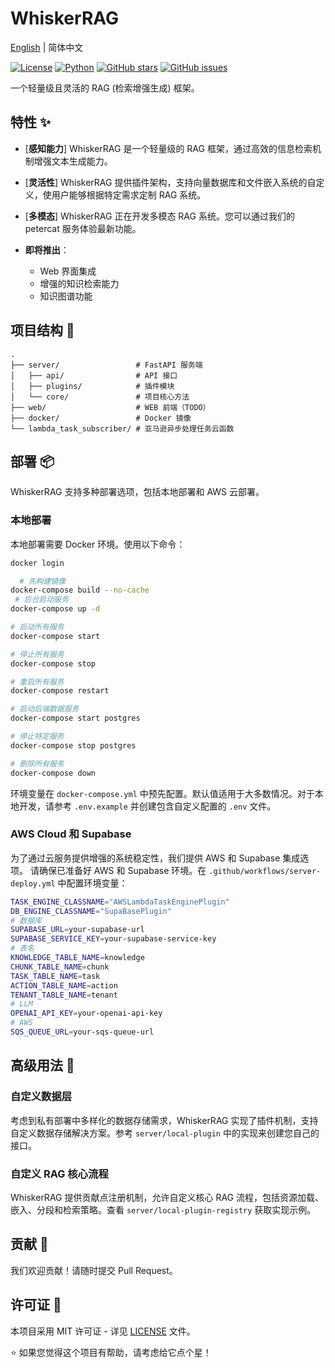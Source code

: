 # WhiskerRAG

[English](README.en-US.md) | 简体中文

[![License](https://img.shields.io/badge/license-MIT-blue.svg)](LICENSE)
[![Python](https://img.shields.io/badge/python-3.8+-blue.svg)](https://www.python.org/)
[![GitHub stars](https://img.shields.io/github/stars/petercat-ai/whiskerrag.svg)](https://github.com/petercat-ai/whiskerrag/stargazers)
[![GitHub issues](https://img.shields.io/github/issues/petercat-ai/whiskerrag.svg)](https://github.com/petercat-ai/whiskerrag/issues)

一个轻量级且灵活的 RAG (检索增强生成) 框架。

## 特性 ✨

- [**感知能力**] WhiskerRAG 是一个轻量级的 RAG 框架，通过高效的信息检索机制增强文本生成能力。

- [**灵活性**] WhiskerRAG 提供插件架构，支持向量数据库和文件嵌入系统的自定义，使用户能够根据特定需求定制 RAG 系统。

- [**多模态**] WhiskerRAG 正在开发多模态 RAG 系统。您可以通过我们的 petercat 服务体验最新功能。

- **即将推出**：
  - Web 界面集成
  - 增强的知识检索能力
  - 知识图谱功能

## 项目结构 📁

```
.
├── server/                 # FastAPI 服务端
│   ├── api/                # API 接口
│   ├── plugins/            # 插件模块
│   └── core/               # 项目核心方法
├── web/                    # WEB 前端（TODO）
├── docker/                 # Docker 镜像
└── lambda_task_subscriber/ # 亚马逊异步处理任务云函数
```

## 部署 📦

WhiskerRAG 支持多种部署选项，包括本地部署和 AWS 云部署。

### 本地部署

本地部署需要 Docker 环境。使用以下命令：

```bash
docker login

  # 先构建镜像
docker-compose build --no-cache 
 # 后台启动服务
docker-compose up -d 

# 启动所有服务
docker-compose start

# 停止所有服务
docker-compose stop

# 重启所有服务
docker-compose restart

# 启动后端数据服务
docker-compose start postgres

# 停止特定服务
docker-compose stop postgres

# 删除所有服务
docker-compose down
```

环境变量在 `docker-compose.yml` 中预先配置。默认值适用于大多数情况。对于本地开发，请参考 `.env.example` 并创建包含自定义配置的 `.env` 文件。

### AWS Cloud 和 Supabase

为了通过云服务提供增强的系统稳定性，我们提供 AWS 和 Supabase 集成选项。
请确保已准备好 AWS 和 Supabase 环境。在 `.github/workflows/server-deploy.yml` 中配置环境变量：

```bash
TASK_ENGINE_CLASSNAME="AWSLambdaTaskEnginePlugin"
DB_ENGINE_CLASSNAME="SupaBasePlugin"
# 数据库
SUPABASE_URL=your-supabase-url
SUPABASE_SERVICE_KEY=your-supabase-service-key
# 表名
KNOWLEDGE_TABLE_NAME=knowledge
CHUNK_TABLE_NAME=chunk
TASK_TABLE_NAME=task
ACTION_TABLE_NAME=action
TENANT_TABLE_NAME=tenant
# LLM
OPENAI_API_KEY=your-openai-api-key
# AWS
SQS_QUEUE_URL=your-sqs-queue-url
```

## 高级用法 🚀

### 自定义数据层

考虑到私有部署中多样化的数据存储需求，WhiskerRAG 实现了插件机制，支持自定义数据存储解决方案。参考 `server/local-plugin` 中的实现来创建您自己的接口。

### 自定义 RAG 核心流程

WhiskerRAG 提供贡献点注册机制，允许自定义核心 RAG 流程，包括资源加载、嵌入、分段和检索策略。查看 `server/local-plugin-registry` 获取实现示例。

## 贡献 🤝

我们欢迎贡献！请随时提交 Pull Request。

## 许可证 📄

本项目采用 MIT 许可证 - 详见 [LICENSE](LICENSE) 文件。

⭐️ 如果您觉得这个项目有帮助，请考虑给它点个星！
